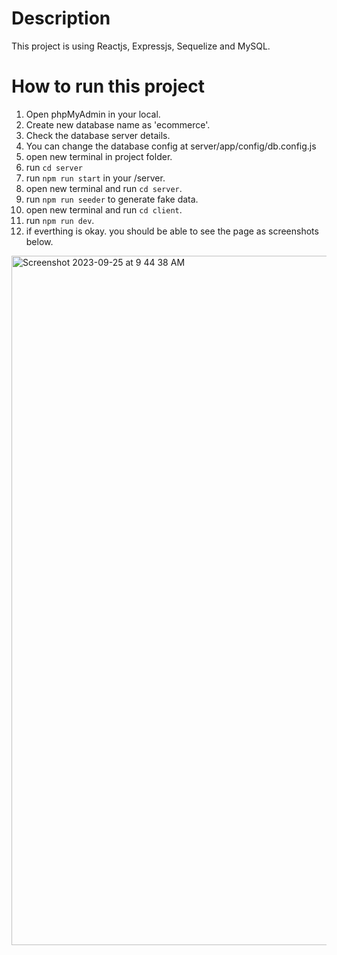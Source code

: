 # Description

This project is using Reactjs, Expressjs, Sequelize and MySQL.

# How to run this project

1. Open phpMyAdmin in your local.
2. Create new database name as 'ecommerce'.
3. Check the database server details.
4. You can change the database config at server/app/config/db.config.js
5. open new terminal in project folder.
6. run `cd server`
7. run `npm run start` in your /server.
8. open new terminal and run `cd server`.
9. run `npm run seeder` to generate fake data.
10. open new terminal and run `cd client`.
11. run `npm run dev`.
12. if everthing is okay. you should be able to see the page as screenshots below.

<img width="1103" alt="Screenshot 2023-09-25 at 9 44 38 AM" src="https://github.com/sufifisas/mi-ecommerce/assets/50712718/9a1cedc6-b7df-4259-bd8a-e2f9a591ac08">

